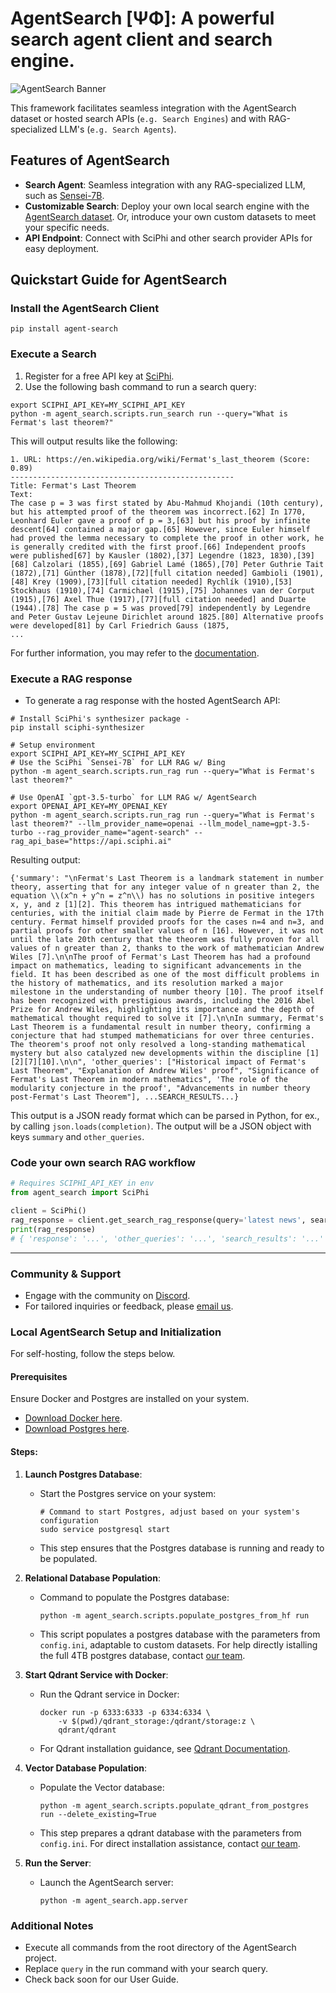 # AgentSearch [ΨΦ]: A powerful search agent client and search engine.

![AgentSearch Banner](https://github.com/SciPhi-AI/agent-search/assets/68796651/56268e41-130f-4d2f-ba22-b565f7642713)

This framework facilitates seamless integration with the AgentSearch dataset or hosted search APIs (`e.g. Search Engines`) and with RAG-specialized LLM's (`e.g. Search Agents`).

## Features of AgentSearch
- **Search Agent**: Seamless integration with any RAG-specialized LLM, such as [Sensei-7B](https://huggingface.co/SciPhi/Sensei-7B-V1).
- **Customizable Search**: Deploy your own local search engine with the [AgentSearch dataset](https://huggingface.co/datasets/SciPhi/AgentSearch-V1). Or, introduce your own custom datasets to meet your specific needs.
- **API Endpoint**: Connect with SciPhi and other search provider APIs for easy deployment.

## Quickstart Guide for AgentSearch

### Install the AgentSearch Client

```shell
pip install agent-search
```

### Execute a Search

1. Register for a free API key at [SciPhi](https://www.sciphi.ai/).
2. Use the following bash command to run a search query:

```shell
export SCIPHI_API_KEY=MY_SCIPHI_API_KEY
python -m agent_search.scripts.run_search run --query="What is Fermat's last theorem?"
```

This will output results like the following:

```output
1. URL: https://en.wikipedia.org/wiki/Fermat's_last_theorem (Score: 0.89)
--------------------------------------------------
Title: Fermat's Last Theorem
Text:
The case p = 3 was first stated by Abu-Mahmud Khojandi (10th century), but his attempted proof of the theorem was incorrect.[62] In 1770, Leonhard Euler gave a proof of p = 3,[63] but his proof by infinite descent[64] contained a major gap.[65] However, since Euler himself had proved the lemma necessary to complete the proof in other work, he is generally credited with the first proof.[66] Independent proofs were published[67] by Kausler (1802),[37] Legendre (1823, 1830),[39][68] Calzolari (1855),[69] Gabriel Lamé (1865),[70] Peter Guthrie Tait (1872),[71] Günther (1878),[72][full citation needed] Gambioli (1901),[48] Krey (1909),[73][full citation needed] Rychlík (1910),[53] Stockhaus (1910),[74] Carmichael (1915),[75] Johannes van der Corput (1915),[76] Axel Thue (1917),[77][full citation needed] and Duarte (1944).[78] The case p = 5 was proved[79] independently by Legendre and Peter Gustav Lejeune Dirichlet around 1825.[80] Alternative proofs were developed[81] by Carl Friedrich Gauss (1875,
...
```

For further information, you may refer to the [documentation](https://agent-search.readthedocs.io/en/latest/).

### Execute a RAG response

- To generate a rag response with the hosted AgentSearch API:

```shell
# Install SciPhi's synthesizer package -
pip install sciphi-synthesizer

# Setup environment
export SCIPHI_API_KEY=MY_SCIPHI_API_KEY
# Use the SciPhi `Sensei-7B` for LLM RAG w/ Bing
python -m agent_search.scripts.run_rag run --query="What is Fermat's last theorem?"

# Use OpenAI `gpt-3.5-turbo` for LLM RAG w/ AgentSearch
export OPENAI_API_KEY=MY_OPENAI_KEY
python -m agent_search.scripts.run_rag run --query="What is Fermat's last theorem?" --llm_provider_name=openai --llm_model_name=gpt-3.5-turbo --rag_provider_name="agent-search" --rag_api_base="https://api.sciphi.ai"
```

Resulting output:

```output
{'summary': "\nFermat's Last Theorem is a landmark statement in number theory, asserting that for any integer value of n greater than 2, the equation \\(x^n + y^n = z^n\\) has no solutions in positive integers x, y, and z [1][2]. This theorem has intrigued mathematicians for centuries, with the initial claim made by Pierre de Fermat in the 17th century. Fermat himself provided proofs for the cases n=4 and n=3, and partial proofs for other smaller values of n [16]. However, it was not until the late 20th century that the theorem was fully proven for all values of n greater than 2, thanks to the work of mathematician Andrew Wiles [7].\n\nThe proof of Fermat's Last Theorem has had a profound impact on mathematics, leading to significant advancements in the field. It has been described as one of the most difficult problems in the history of mathematics, and its resolution marked a major milestone in the understanding of number theory [10]. The proof itself has been recognized with prestigious awards, including the 2016 Abel Prize for Andrew Wiles, highlighting its importance and the depth of mathematical thought required to solve it [7].\n\nIn summary, Fermat's Last Theorem is a fundamental result in number theory, confirming a conjecture that had stumped mathematicians for over three centuries. The theorem's proof not only resolved a long-standing mathematical mystery but also catalyzed new developments within the discipline [1][2][7][10].\n\n", 'other_queries': ["Historical impact of Fermat's Last Theorem", "Explanation of Andrew Wiles' proof", "Significance of Fermat's Last Theorem in modern mathematics", 'The role of the modularity conjecture in the proof', "Advancements in number theory post-Fermat's Last Theorem"], ...SEARCH_RESULTS...}
```

This output is a JSON ready format which can be parsed in Python, for ex., by calling `json.loads(completion)`. The output will be a JSON object with keys `summary` and `other_queries`.


### Code your own search RAG workflow

```python
# Requires SCIPHI_API_KEY in env
from agent_search import SciPhi

client = SciPhi()
rag_response = client.get_search_rag_response(query='latest news', search_provider='bing', llm_model='SciPhi/Sensei-7B-V1')
print(rag_response)
# { 'response': '...', 'other_queries': '...', 'search_results': '...' }
```
---

### Community & Support

- Engage with the community on [Discord](https://discord.gg/j9GxfbxqAe).
- For tailored inquiries or feedback, please [email us](mailto:owen@sciphi.ai).

### Local AgentSearch Setup and Initialization

For self-hosting, follow the steps below.

#### Prerequisites

Ensure Docker and Postgres are installed on your system. 
- [Download Docker here](https://www.docker.com/).
- [Download Postgres here](https://www.postgresql.org/download/).

#### Steps:

1. **Launch Postgres Database**:
   - Start the Postgres service on your system:
     ```shell
     # Command to start Postgres, adjust based on your system's configuration
     sudo service postgresql start
     ```
   - This step ensures that the Postgres database is running and ready to be populated.

2. **Relational Database Population**:
   - Command to populate the Postgres database:
     ```shell
     python -m agent_search.scripts.populate_postgres_from_hf run
     ```
   - This script populates a postgres database with the parameters from `config.ini`, adaptable to custom datasets. For help directly istalling the full 4TB postgres database, contact [our team](mailto:owen@sciphi.ai).

3. **Start Qdrant Service with Docker**:
   - Run the Qdrant service in Docker:
     ```shell
     docker run -p 6333:6333 -p 6334:6334 \
         -v $(pwd)/qdrant_storage:/qdrant/storage:z \
         qdrant/qdrant
     ```
   - For Qdrant installation guidance, see [Qdrant Documentation](https://qdrant.tech/documentation/quick-start/).

4. **Vector Database Population**:
   - Populate the Vector database:
     ```shell
     python -m agent_search.scripts.populate_qdrant_from_postgres run --delete_existing=True
     ```
   - This step prepares a qdrant database with the parameters from `config.ini`. For direct installation assistance, contact [our team](mailto:owen@sciphi.ai).

5. **Run the Server**:
   - Launch the AgentSearch server:
     ```shell
     python -m agent_search.app.server
     ```

### Additional Notes

- Execute all commands from the root directory of the AgentSearch project.
- Replace `query` in the run command with your search query.
- Check back soon for our User Guide. 
<!-- [User Guide](link-to-user-guide). -->
